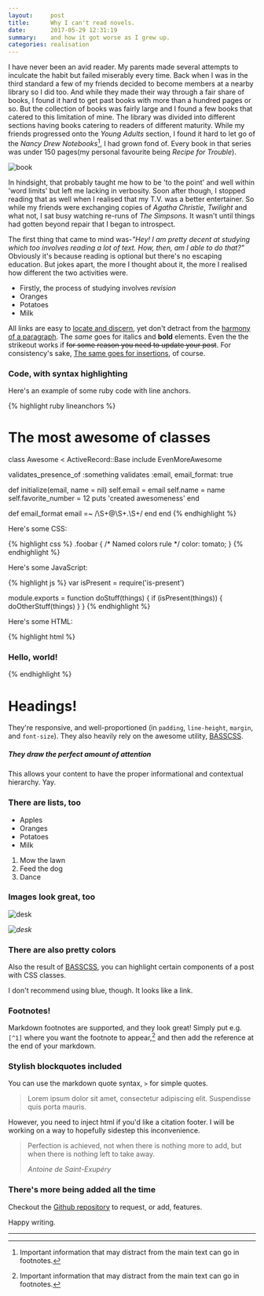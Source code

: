 ```yaml
---
layout:     post
title:      Why I can't read novels.
date:       2017-05-29 12:31:19
summary:    and how it got worse as I grew up.
categories: realisation
---
```


I have never been an avid reader. My parents made several attempts to inculcate the habit 
but failed miserably every time. Back when I was in the third standard a few of my friends decided to become
members at a nearby library so I did too. And while they made their way through a fair share of books, I found it 
hard to get past books with more than a hundred pages or so. But the collection of books was fairly large and I found a few books that catered to this limitation of mine. The library was divided into different sections having books 
catering to readers of different maturity. While my friends progressed onto the _Young Adults_ section, I found it hard to let 
go of the _Nancy Drew Notebooks_[^1], I had grown fond of. Every book in that series was under 150 pages(my personal favourite being _Recipe for Trouble_). 

![book](https://images-na.ssl-images-amazon.com/images/I/51SC94A2D6L._SX317_BO1,204,203,200_.jpg)

In hindsight, that probably taught me how to be 'to the point' and well within 'word limits' but left me lacking in verbosity.
Soon after though, I stopped reading that as well when I realised that my T.V. was a better entertainer. So while my friends were exchanging copies of _Agatha Christie_, _Twilight_ and what not, I sat busy watching re-runs of _The Simpsons_. It wasn't until things had gotten beyond repair that I began to introspect.

The first thing that came to mind was-_"Hey! I am pretty decent at studying which too involves reading a lot of text. How, then, am I able to do that?"_
Obviously it's because reading is optional but there's no escaping education. But jokes apart, the more I thought about it, the more I realised how different the two activities were.

* Firstly, the process of studying involves _revision_
* Oranges
* Potatoes
* Milk

All links are easy to [locate and discern](#), yet don't detract from the [harmony
of a paragraph](#). The _same_ goes for italics and __bold__ elements. Even the the strikeout
works if <del>for some reason you need to update your post</del>. For consistency's sake,
<ins>The same goes for insertions</ins>, of course.

### Code, with syntax highlighting

Here's an example of some ruby code with line anchors.

{% highlight ruby lineanchors %}
# The most awesome of classes
class Awesome < ActiveRecord::Base
  include EvenMoreAwesome

  validates_presence_of :something
  validates :email, email_format: true

  def initialize(email, name = nil)
    self.email = email
    self.name = name
    self.favorite_number = 12
    puts 'created awesomeness'
  end

  def email_format
    email =~ /\S+@\S+\.\S+/
  end
end
{% endhighlight %}

Here's some CSS:

{% highlight css %}
.foobar {
  /* Named colors rule */
  color: tomato;
}
{% endhighlight %}

Here's some JavaScript:

{% highlight js %}
var isPresent = require('is-present')

module.exports = function doStuff(things) {
  if (isPresent(things)) {
    doOtherStuff(things)
  }
}
{% endhighlight %}

Here's some HTML:

{% highlight html %}
<div class="m0 p0 bg-blue white">
  <h3 class="h1">Hello, world!</h3>
</div>
{% endhighlight %}

# Headings!

They're responsive, and well-proportioned (in `padding`, `line-height`, `margin`, and `font-size`).
They also heavily rely on the awesome utility, [BASSCSS](http://www.basscss.com/).

##### They draw the perfect amount of attention

This allows your content to have the proper informational and contextual hierarchy. Yay.

### There are lists, too

  * Apples
  * Oranges
  * Potatoes
  * Milk

  1. Mow the lawn
  2. Feed the dog
  3. Dance

### Images look great, too

![desk](https://cloud.githubusercontent.com/assets/1424573/3378137/abac6d7c-fbe6-11e3-8e09-55745b6a8176.png)

_![desk](https://cloud.githubusercontent.com/assets/1424573/3378137/abac6d7c-fbe6-11e3-8e09-55745b6a8176.png)_


### There are also pretty colors

Also the result of [BASSCSS](http://www.basscss.com/), you can <span class="bg-dark-gray white">highlight</span> certain components
of a <span class="red">post</span> <span class="mid-gray">with</span> <span class="green">CSS</span> <span class="orange">classes</span>.

I don't recommend using blue, though. It looks like a <span class="blue">link</span>.

### Footnotes!

Markdown footnotes are supported, and they look great! Simply put e.g. `[^1]` where you want the footnote to appear,[^1] and then add
the reference at the end of your markdown.

### Stylish blockquotes included

You can use the markdown quote syntax, `>` for simple quotes.

> Lorem ipsum dolor sit amet, consectetur adipiscing elit. Suspendisse quis porta mauris.

However, you need to inject html if you'd like a citation footer. I will be working on a way to
hopefully sidestep this inconvenience.

<blockquote>
  <p>
    Perfection is achieved, not when there is nothing more to add, but when there is nothing left to take away.
  </p>
  <footer><cite title="Antoine de Saint-Exupéry">Antoine de Saint-Exupéry</cite></footer>
</blockquote>

### There's more being added all the time

Checkout the [Github repository](https://github.com/johnotander/pixyll) to request,
or add, features.

Happy writing.

---

[^1]: Important information that may distract from the main text can go in footnotes.
